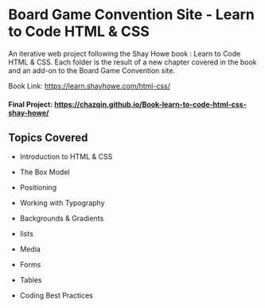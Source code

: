 # Board Game Convention Site - Learn to Code HTML & CSS

An iterative web project following the Shay Howe book : Learn to Code HTML & CSS. Each folder is the result of a new chapter covered in the book and an add-on to the Board Game Convention site.

Book Link: https://learn.shayhowe.com/html-css/

#### Final Project: https://chazqin.github.io/Book-learn-to-code-html-css-shay-howe/

## Topics Covered

- Introduction to HTML & CSS

- The Box Model

- Positioning

- Working with Typography

- Backgrounds & Gradients

- lists

- Media

- Forms

- Tables

- Coding Best Practices
